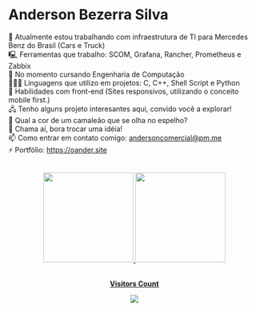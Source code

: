 
<h1> Anderson Bezerra Silva </h1>

🔭 Atualmente estou trabalhando com infraestrutura de TI para Mercedes Benz do Brasil (Cars e Truck)
<br>
🖳 Ferramentas que trabalho: SCOM, Grafana, Rancher, Prometheus e Zabbix
<br>
📘 No momento cursando  Engenharia de Computação
<br>
🧑🏻‍💻 Linguagens que utilizo em projetos: C, C++, Shell Script e Python
<br>
📱 Habilidades com front-end (Sites responsivos, utilizando o conceito mobile first.)
<br>
🖧 Tenho alguns projeto interesantes aqui, convido você a explorar! 
<br>
🤔 Qual a cor de um camaleão que se olha no espelho?
<br>
💬 Chama aí, bora trocar uma idéia!
<br>
📫 Como entrar em contato comigo: andersoncomercial@pm.me
<br>
⚡ Portfólio: https://oander.site  
<br>

<div align="center">
 <a href="https://github.com/oanderoficial">
<img height="180em" src= "https://github-readme-stats.vercel.app/api?username=oanderoficial&show_icons=true&theme=dark&include_all_commits=true&count_private=true"/>
<img height="180em" src = "https://github-readme-stats.vercel.app/api/top-langs/?username=oanderoficial&layout=compact&langs_count=7&theme=dark" />
</div>
 
<div align="center">
<br><p align="centre"><b>Visitors Count</b></p>  
<p align="center"><img align="center" src="https://profile-counter.glitch.me/{oanderoficial}/count.svg" /></p> 
<br>
</div>
